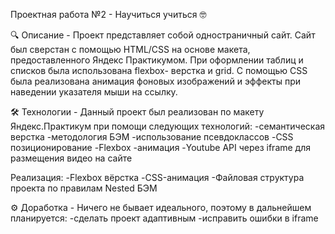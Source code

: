 Проектная работа №2 - Научиться учиться 🤓

🔍 Описание -
Проект представляет собой одностраничный сайт.
Сайт был сверстан с помощью HTML/CSS на основе макета, предоставленного Яндекс Практикумом. При оформлении таблиц и списков была использована flexbox- верстка и grid. С помощью CSS была реализована анимация фоновых изображений и эффекты при наведении указателя мыши на ссылку.

🛠 Технологии  - 
Данный проект был реализован по макету Яндекс.Практикум при помощи следующих технологий:
-семантическая верстка
-методология БЭМ
-использование псевдоклассов
-CSS позиционирование
-Flexbox
-анимация
-Youtube API через iframe для размещения видео на сайте

Реализация:
-Flexbox вёрстка
-CSS-анимация
-Файловая структура проекта по правилам Nested БЭМ

⚙ Доработка -
Ничего не бывает идеального, поэтому в дальнейшем планируется:
-сделать проект адаптивным 
-исправить ошибки в iframe

